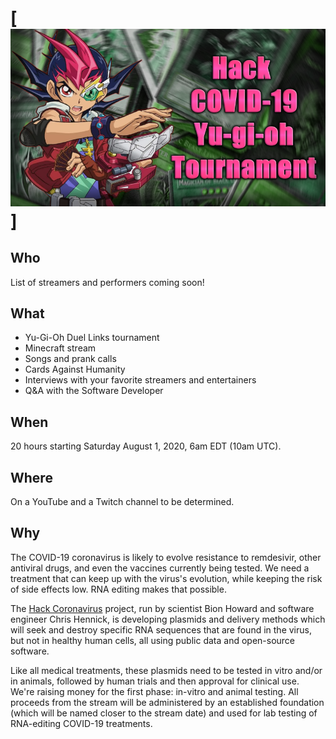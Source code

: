 # [![Hack Coronavirus Stream](images/banner.png)]

## Who

List of streamers and performers coming soon!
<!--
  [![](https://img.youtube.com/vi/NLrIs9-n0GQ/0.jpg)](https://www.youtube.com/watch?v=NLrIs9-n0GQ)
  -->

## What

* Yu-Gi-Oh Duel Links tournament
* Minecraft stream
* Songs and prank calls
* Cards Against Humanity
* Interviews with your favorite streamers and entertainers
* Q&A with the Software Developer

## When

20 hours starting Saturday August 1, 2020, 6am EDT (10am UTC).

## Where

On a YouTube and a Twitch channel to be determined.

## Why

The COVID-19 coronavirus is likely to evolve resistance to remdesivir, other antiviral drugs,
and even the vaccines currently being tested. We need a treatment that can keep up with the
virus's evolution, while keeping the risk of side effects low. RNA editing makes that possible.

The [Hack Coronavirus](https://github.com/bionicles/coronavirus) project, run by scientist Bion
Howard and software engineer Chris Hennick, is developing plasmids and delivery methods which
will seek and destroy specific RNA sequences that are found in the virus, but not in healthy
human cells, all using public data and open-source software.

Like all medical treatments, these plasmids need to be tested in vitro and/or in animals,
followed by human trials and then approval for clinical use. We're raising money for the first
phase: in-vitro and animal testing. All proceeds from the stream will be administered by
an established foundation (which will be named closer to the stream date) and used for lab
testing of RNA-editing COVID-19 treatments.
